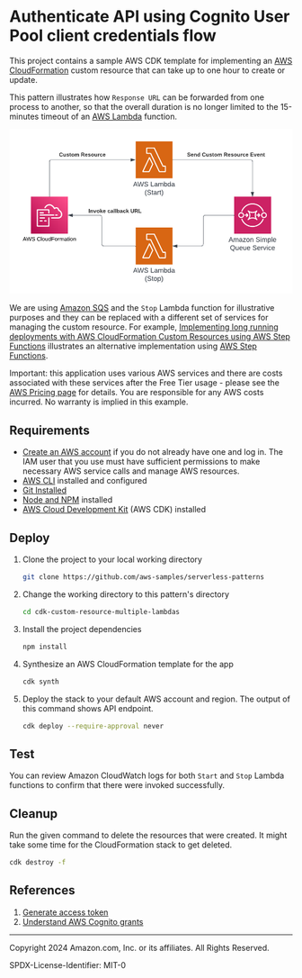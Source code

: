 # Authenticate API using Cognito User Pool client credentials flow

This project contains a sample AWS CDK template for implementing an [AWS CloudFormation](https://aws.amazon.com/cloudformation/) custom resource that can take up to one hour to create or update.

This pattern illustrates how `Response URL` can be forwarded from one process to another, so that the overall duration is no longer limited to the 15-minutes timeout of an [AWS Lambda](https://aws.amazon.com/lambda/) function.

![Architecture Diagram](./image/architecture.png)

We are using [Amazon SQS](https://aws.amazon.com/sqs/) and the `Stop` Lambda function for illustrative purposes and they can be replaced with a different set of services for managing the custom resource. For example, [Implementing long running deployments with AWS CloudFormation Custom Resources using AWS Step Functions](https://aws.amazon.com/blogs/devops/implementing-long-running-deployments-with-aws-cloudformation-custom-resources-using-aws-step-functions/) illustrates an alternative implementation using [AWS Step Functions](https://aws.amazon.com/step-functions/).

Important: this application uses various AWS services and there are costs associated with these services after the Free Tier usage - please see the [AWS Pricing page](https://aws.amazon.com/pricing/) for details. You are responsible for any AWS costs incurred. No warranty is implied in this example.

## Requirements

* [Create an AWS account](https://portal.aws.amazon.com/gp/aws/developer/registration/index.html) if you do not already have one and log in. The IAM user that you use must have sufficient permissions to make necessary AWS service calls and manage AWS resources.
* [AWS CLI](https://docs.aws.amazon.com/cli/latest/userguide/install-cliv2.html) installed and configured
* [Git Installed](https://git-scm.com/book/en/v2/Getting-Started-Installing-Git)
* [Node and NPM](https://nodejs.org/en/download/) installed
* [AWS Cloud Development Kit](https://docs.aws.amazon.com/cdk/latest/guide/cli.html) (AWS CDK) installed

## Deploy

1. Clone the project to your local working directory

   ```sh
   git clone https://github.com/aws-samples/serverless-patterns
   ```

1. Change the working directory to this pattern's directory

   ```sh
   cd cdk-custom-resource-multiple-lambdas
   ```

1. Install the project dependencies

   ```sh
   npm install
   ```

1. Synthesize an AWS CloudFormation template for the app

    ```sh
   cdk synth
   ```

1. Deploy the stack to your default AWS account and region. The output of this command shows API endpoint.

   ```sh
   cdk deploy --require-approval never
   ```

## Test

You can review Amazon CloudWatch logs for both `Start` and `Stop` Lambda functions to confirm that there were invoked successfully.

## Cleanup

Run the given command to delete the resources that were created. It might take some time for the CloudFormation stack to get deleted.

```sh
cdk destroy -f
```

## References

1. [Generate access token](https://docs.aws.amazon.com/cognito/latest/developerguide/token-endpoint.html)
2. [Understand AWS Cognito grants](https://docs.aws.amazon.com/apigateway/latest/developerguide/apigateway-integrate-with-cognito.html)

----
Copyright 2024 Amazon.com, Inc. or its affiliates. All Rights Reserved.

SPDX-License-Identifier: MIT-0